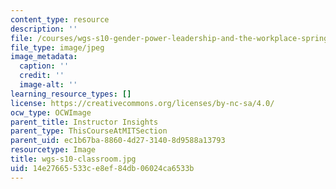 ```yaml
---
content_type: resource
description: ''
file: /courses/wgs-s10-gender-power-leadership-and-the-workplace-spring-2014/14e27665533ce8ef84db06024ca6533b_wgs-s10-classroom.jpg
file_type: image/jpeg
image_metadata:
  caption: ''
  credit: ''
  image-alt: ''
learning_resource_types: []
license: https://creativecommons.org/licenses/by-nc-sa/4.0/
ocw_type: OCWImage
parent_title: Instructor Insights
parent_type: ThisCourseAtMITSection
parent_uid: ec1b67ba-8860-4d27-3140-8d9588a13793
resourcetype: Image
title: wgs-s10-classroom.jpg
uid: 14e27665-533c-e8ef-84db-06024ca6533b
---
```

